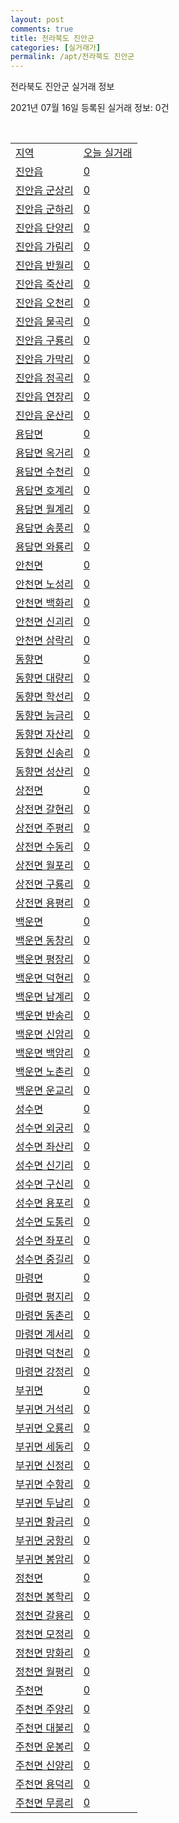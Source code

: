 ```yaml
---
layout: post
comments: true
title: 전라북도 진안군
categories: [실거래가]
permalink: /apt/전라북도 진안군
---
```


전라북도 진안군 실거래 정보

2021년 07월 16일 등록된 실거래 정보: 0건

<script type="text/javascript">
  google.charts.load('current', {'packages':['corechart']});
  google.charts.setOnLoadCallback(drawChart);

  function drawChart() {
    var data = google.visualization.arrayToDataTable([['거래일', '매매', '전월세', '전매'], ['20-07', 3, 2, 0], ['20-08', 4, 1, 0], ['20-09', 0, 1, 0], ['20-10', 2, 3, 0], ['20-11', 2, 4, 0], ['20-12', 3, 2, 0], ['21-01', 3, 1, 0], ['21-02', 4, 0, 0], ['21-03', 9, 1, 0], ['21-04', 5, 0, 0], ['21-05', 2, 2, 0], ['21-06', 2, 1, 0], ['21-07', 2, 1, 0]]);

    var options = {
      title: '최근 1년간 유형별 거래량 추이',
      legend: { position: 'bottom' }
    };

    var chart = new google.visualization.LineChart(document.getElementById('columnchart_material'));
    chart.draw(data, (options));
  }
</script>

<div id="columnchart_material" style="width: 95%; margin-left: -35px"></div>
<br>
<table class="sortable">
  <tr>
    <td><a href="#">지역</a></td>
    <td><a href="#">오늘 실거래</a></td>
  </tr>

  
  <tr class="item">
    <td><a href="전라북도 진안군 진안읍">진안읍</a></td>
    <td><a href="전라북도 진안군 진안읍">0</a></td>
  </tr>
    

  <tr class="item">
    <td><a href="전라북도 진안군 진안읍 군상리">진안읍 군상리</a></td>
    <td><a href="전라북도 진안군 진안읍 군상리">0</a></td>
  </tr>
    

  <tr class="item">
    <td><a href="전라북도 진안군 진안읍 군하리">진안읍 군하리</a></td>
    <td><a href="전라북도 진안군 진안읍 군하리">0</a></td>
  </tr>
    

  <tr class="item">
    <td><a href="전라북도 진안군 진안읍 단양리">진안읍 단양리</a></td>
    <td><a href="전라북도 진안군 진안읍 단양리">0</a></td>
  </tr>
    

  <tr class="item">
    <td><a href="전라북도 진안군 진안읍 가림리">진안읍 가림리</a></td>
    <td><a href="전라북도 진안군 진안읍 가림리">0</a></td>
  </tr>
    

  <tr class="item">
    <td><a href="전라북도 진안군 진안읍 반월리">진안읍 반월리</a></td>
    <td><a href="전라북도 진안군 진안읍 반월리">0</a></td>
  </tr>
    

  <tr class="item">
    <td><a href="전라북도 진안군 진안읍 죽산리">진안읍 죽산리</a></td>
    <td><a href="전라북도 진안군 진안읍 죽산리">0</a></td>
  </tr>
    

  <tr class="item">
    <td><a href="전라북도 진안군 진안읍 오천리">진안읍 오천리</a></td>
    <td><a href="전라북도 진안군 진안읍 오천리">0</a></td>
  </tr>
    

  <tr class="item">
    <td><a href="전라북도 진안군 진안읍 물곡리">진안읍 물곡리</a></td>
    <td><a href="전라북도 진안군 진안읍 물곡리">0</a></td>
  </tr>
    

  <tr class="item">
    <td><a href="전라북도 진안군 진안읍 구룡리">진안읍 구룡리</a></td>
    <td><a href="전라북도 진안군 진안읍 구룡리">0</a></td>
  </tr>
    

  <tr class="item">
    <td><a href="전라북도 진안군 진안읍 가막리">진안읍 가막리</a></td>
    <td><a href="전라북도 진안군 진안읍 가막리">0</a></td>
  </tr>
    

  <tr class="item">
    <td><a href="전라북도 진안군 진안읍 정곡리">진안읍 정곡리</a></td>
    <td><a href="전라북도 진안군 진안읍 정곡리">0</a></td>
  </tr>
    

  <tr class="item">
    <td><a href="전라북도 진안군 진안읍 연장리">진안읍 연장리</a></td>
    <td><a href="전라북도 진안군 진안읍 연장리">0</a></td>
  </tr>
    

  <tr class="item">
    <td><a href="전라북도 진안군 진안읍 운산리">진안읍 운산리</a></td>
    <td><a href="전라북도 진안군 진안읍 운산리">0</a></td>
  </tr>
    

  <tr class="item">
    <td><a href="전라북도 진안군 용담면">용담면</a></td>
    <td><a href="전라북도 진안군 용담면">0</a></td>
  </tr>
    

  <tr class="item">
    <td><a href="전라북도 진안군 용담면 옥거리">용담면 옥거리</a></td>
    <td><a href="전라북도 진안군 용담면 옥거리">0</a></td>
  </tr>
    

  <tr class="item">
    <td><a href="전라북도 진안군 용담면 수천리">용담면 수천리</a></td>
    <td><a href="전라북도 진안군 용담면 수천리">0</a></td>
  </tr>
    

  <tr class="item">
    <td><a href="전라북도 진안군 용담면 호계리">용담면 호계리</a></td>
    <td><a href="전라북도 진안군 용담면 호계리">0</a></td>
  </tr>
    

  <tr class="item">
    <td><a href="전라북도 진안군 용담면 월계리">용담면 월계리</a></td>
    <td><a href="전라북도 진안군 용담면 월계리">0</a></td>
  </tr>
    

  <tr class="item">
    <td><a href="전라북도 진안군 용담면 송풍리">용담면 송풍리</a></td>
    <td><a href="전라북도 진안군 용담면 송풍리">0</a></td>
  </tr>
    

  <tr class="item">
    <td><a href="전라북도 진안군 용담면 와룡리">용담면 와룡리</a></td>
    <td><a href="전라북도 진안군 용담면 와룡리">0</a></td>
  </tr>
    

  <tr class="item">
    <td><a href="전라북도 진안군 안천면">안천면</a></td>
    <td><a href="전라북도 진안군 안천면">0</a></td>
  </tr>
    

  <tr class="item">
    <td><a href="전라북도 진안군 안천면 노성리">안천면 노성리</a></td>
    <td><a href="전라북도 진안군 안천면 노성리">0</a></td>
  </tr>
    

  <tr class="item">
    <td><a href="전라북도 진안군 안천면 백화리">안천면 백화리</a></td>
    <td><a href="전라북도 진안군 안천면 백화리">0</a></td>
  </tr>
    

  <tr class="item">
    <td><a href="전라북도 진안군 안천면 신괴리">안천면 신괴리</a></td>
    <td><a href="전라북도 진안군 안천면 신괴리">0</a></td>
  </tr>
    

  <tr class="item">
    <td><a href="전라북도 진안군 안천면 삼락리">안천면 삼락리</a></td>
    <td><a href="전라북도 진안군 안천면 삼락리">0</a></td>
  </tr>
    

  <tr class="item">
    <td><a href="전라북도 진안군 동향면">동향면</a></td>
    <td><a href="전라북도 진안군 동향면">0</a></td>
  </tr>
    

  <tr class="item">
    <td><a href="전라북도 진안군 동향면 대량리">동향면 대량리</a></td>
    <td><a href="전라북도 진안군 동향면 대량리">0</a></td>
  </tr>
    

  <tr class="item">
    <td><a href="전라북도 진안군 동향면 학선리">동향면 학선리</a></td>
    <td><a href="전라북도 진안군 동향면 학선리">0</a></td>
  </tr>
    

  <tr class="item">
    <td><a href="전라북도 진안군 동향면 능금리">동향면 능금리</a></td>
    <td><a href="전라북도 진안군 동향면 능금리">0</a></td>
  </tr>
    

  <tr class="item">
    <td><a href="전라북도 진안군 동향면 자산리">동향면 자산리</a></td>
    <td><a href="전라북도 진안군 동향면 자산리">0</a></td>
  </tr>
    

  <tr class="item">
    <td><a href="전라북도 진안군 동향면 신송리">동향면 신송리</a></td>
    <td><a href="전라북도 진안군 동향면 신송리">0</a></td>
  </tr>
    

  <tr class="item">
    <td><a href="전라북도 진안군 동향면 성산리">동향면 성산리</a></td>
    <td><a href="전라북도 진안군 동향면 성산리">0</a></td>
  </tr>
    

  <tr class="item">
    <td><a href="전라북도 진안군 상전면">상전면</a></td>
    <td><a href="전라북도 진안군 상전면">0</a></td>
  </tr>
    

  <tr class="item">
    <td><a href="전라북도 진안군 상전면 갈현리">상전면 갈현리</a></td>
    <td><a href="전라북도 진안군 상전면 갈현리">0</a></td>
  </tr>
    

  <tr class="item">
    <td><a href="전라북도 진안군 상전면 주평리">상전면 주평리</a></td>
    <td><a href="전라북도 진안군 상전면 주평리">0</a></td>
  </tr>
    

  <tr class="item">
    <td><a href="전라북도 진안군 상전면 수동리">상전면 수동리</a></td>
    <td><a href="전라북도 진안군 상전면 수동리">0</a></td>
  </tr>
    

  <tr class="item">
    <td><a href="전라북도 진안군 상전면 월포리">상전면 월포리</a></td>
    <td><a href="전라북도 진안군 상전면 월포리">0</a></td>
  </tr>
    

  <tr class="item">
    <td><a href="전라북도 진안군 상전면 구룡리">상전면 구룡리</a></td>
    <td><a href="전라북도 진안군 상전면 구룡리">0</a></td>
  </tr>
    

  <tr class="item">
    <td><a href="전라북도 진안군 상전면 용평리">상전면 용평리</a></td>
    <td><a href="전라북도 진안군 상전면 용평리">0</a></td>
  </tr>
    

  <tr class="item">
    <td><a href="전라북도 진안군 백운면">백운면</a></td>
    <td><a href="전라북도 진안군 백운면">0</a></td>
  </tr>
    

  <tr class="item">
    <td><a href="전라북도 진안군 백운면 동창리">백운면 동창리</a></td>
    <td><a href="전라북도 진안군 백운면 동창리">0</a></td>
  </tr>
    

  <tr class="item">
    <td><a href="전라북도 진안군 백운면 평장리">백운면 평장리</a></td>
    <td><a href="전라북도 진안군 백운면 평장리">0</a></td>
  </tr>
    

  <tr class="item">
    <td><a href="전라북도 진안군 백운면 덕현리">백운면 덕현리</a></td>
    <td><a href="전라북도 진안군 백운면 덕현리">0</a></td>
  </tr>
    

  <tr class="item">
    <td><a href="전라북도 진안군 백운면 남계리">백운면 남계리</a></td>
    <td><a href="전라북도 진안군 백운면 남계리">0</a></td>
  </tr>
    

  <tr class="item">
    <td><a href="전라북도 진안군 백운면 반송리">백운면 반송리</a></td>
    <td><a href="전라북도 진안군 백운면 반송리">0</a></td>
  </tr>
    

  <tr class="item">
    <td><a href="전라북도 진안군 백운면 신암리">백운면 신암리</a></td>
    <td><a href="전라북도 진안군 백운면 신암리">0</a></td>
  </tr>
    

  <tr class="item">
    <td><a href="전라북도 진안군 백운면 백암리">백운면 백암리</a></td>
    <td><a href="전라북도 진안군 백운면 백암리">0</a></td>
  </tr>
    

  <tr class="item">
    <td><a href="전라북도 진안군 백운면 노촌리">백운면 노촌리</a></td>
    <td><a href="전라북도 진안군 백운면 노촌리">0</a></td>
  </tr>
    

  <tr class="item">
    <td><a href="전라북도 진안군 백운면 운교리">백운면 운교리</a></td>
    <td><a href="전라북도 진안군 백운면 운교리">0</a></td>
  </tr>
    

  <tr class="item">
    <td><a href="전라북도 진안군 성수면">성수면</a></td>
    <td><a href="전라북도 진안군 성수면">0</a></td>
  </tr>
    

  <tr class="item">
    <td><a href="전라북도 진안군 성수면 외궁리">성수면 외궁리</a></td>
    <td><a href="전라북도 진안군 성수면 외궁리">0</a></td>
  </tr>
    

  <tr class="item">
    <td><a href="전라북도 진안군 성수면 좌산리">성수면 좌산리</a></td>
    <td><a href="전라북도 진안군 성수면 좌산리">0</a></td>
  </tr>
    

  <tr class="item">
    <td><a href="전라북도 진안군 성수면 신기리">성수면 신기리</a></td>
    <td><a href="전라북도 진안군 성수면 신기리">0</a></td>
  </tr>
    

  <tr class="item">
    <td><a href="전라북도 진안군 성수면 구신리">성수면 구신리</a></td>
    <td><a href="전라북도 진안군 성수면 구신리">0</a></td>
  </tr>
    

  <tr class="item">
    <td><a href="전라북도 진안군 성수면 용포리">성수면 용포리</a></td>
    <td><a href="전라북도 진안군 성수면 용포리">0</a></td>
  </tr>
    

  <tr class="item">
    <td><a href="전라북도 진안군 성수면 도통리">성수면 도통리</a></td>
    <td><a href="전라북도 진안군 성수면 도통리">0</a></td>
  </tr>
    

  <tr class="item">
    <td><a href="전라북도 진안군 성수면 좌포리">성수면 좌포리</a></td>
    <td><a href="전라북도 진안군 성수면 좌포리">0</a></td>
  </tr>
    

  <tr class="item">
    <td><a href="전라북도 진안군 성수면 중길리">성수면 중길리</a></td>
    <td><a href="전라북도 진안군 성수면 중길리">0</a></td>
  </tr>
    

  <tr class="item">
    <td><a href="전라북도 진안군 마령면">마령면</a></td>
    <td><a href="전라북도 진안군 마령면">0</a></td>
  </tr>
    

  <tr class="item">
    <td><a href="전라북도 진안군 마령면 평지리">마령면 평지리</a></td>
    <td><a href="전라북도 진안군 마령면 평지리">0</a></td>
  </tr>
    

  <tr class="item">
    <td><a href="전라북도 진안군 마령면 동촌리">마령면 동촌리</a></td>
    <td><a href="전라북도 진안군 마령면 동촌리">0</a></td>
  </tr>
    

  <tr class="item">
    <td><a href="전라북도 진안군 마령면 계서리">마령면 계서리</a></td>
    <td><a href="전라북도 진안군 마령면 계서리">0</a></td>
  </tr>
    

  <tr class="item">
    <td><a href="전라북도 진안군 마령면 덕천리">마령면 덕천리</a></td>
    <td><a href="전라북도 진안군 마령면 덕천리">0</a></td>
  </tr>
    

  <tr class="item">
    <td><a href="전라북도 진안군 마령면 강정리">마령면 강정리</a></td>
    <td><a href="전라북도 진안군 마령면 강정리">0</a></td>
  </tr>
    

  <tr class="item">
    <td><a href="전라북도 진안군 부귀면">부귀면</a></td>
    <td><a href="전라북도 진안군 부귀면">0</a></td>
  </tr>
    

  <tr class="item">
    <td><a href="전라북도 진안군 부귀면 거석리">부귀면 거석리</a></td>
    <td><a href="전라북도 진안군 부귀면 거석리">0</a></td>
  </tr>
    

  <tr class="item">
    <td><a href="전라북도 진안군 부귀면 오룡리">부귀면 오룡리</a></td>
    <td><a href="전라북도 진안군 부귀면 오룡리">0</a></td>
  </tr>
    

  <tr class="item">
    <td><a href="전라북도 진안군 부귀면 세동리">부귀면 세동리</a></td>
    <td><a href="전라북도 진안군 부귀면 세동리">0</a></td>
  </tr>
    

  <tr class="item">
    <td><a href="전라북도 진안군 부귀면 신정리">부귀면 신정리</a></td>
    <td><a href="전라북도 진안군 부귀면 신정리">0</a></td>
  </tr>
    

  <tr class="item">
    <td><a href="전라북도 진안군 부귀면 수항리">부귀면 수항리</a></td>
    <td><a href="전라북도 진안군 부귀면 수항리">0</a></td>
  </tr>
    

  <tr class="item">
    <td><a href="전라북도 진안군 부귀면 두남리">부귀면 두남리</a></td>
    <td><a href="전라북도 진안군 부귀면 두남리">0</a></td>
  </tr>
    

  <tr class="item">
    <td><a href="전라북도 진안군 부귀면 황금리">부귀면 황금리</a></td>
    <td><a href="전라북도 진안군 부귀면 황금리">0</a></td>
  </tr>
    

  <tr class="item">
    <td><a href="전라북도 진안군 부귀면 궁항리">부귀면 궁항리</a></td>
    <td><a href="전라북도 진안군 부귀면 궁항리">0</a></td>
  </tr>
    

  <tr class="item">
    <td><a href="전라북도 진안군 부귀면 봉암리">부귀면 봉암리</a></td>
    <td><a href="전라북도 진안군 부귀면 봉암리">0</a></td>
  </tr>
    

  <tr class="item">
    <td><a href="전라북도 진안군 정천면">정천면</a></td>
    <td><a href="전라북도 진안군 정천면">0</a></td>
  </tr>
    

  <tr class="item">
    <td><a href="전라북도 진안군 정천면 봉학리">정천면 봉학리</a></td>
    <td><a href="전라북도 진안군 정천면 봉학리">0</a></td>
  </tr>
    

  <tr class="item">
    <td><a href="전라북도 진안군 정천면 갈용리">정천면 갈용리</a></td>
    <td><a href="전라북도 진안군 정천면 갈용리">0</a></td>
  </tr>
    

  <tr class="item">
    <td><a href="전라북도 진안군 정천면 모정리">정천면 모정리</a></td>
    <td><a href="전라북도 진안군 정천면 모정리">0</a></td>
  </tr>
    

  <tr class="item">
    <td><a href="전라북도 진안군 정천면 망화리">정천면 망화리</a></td>
    <td><a href="전라북도 진안군 정천면 망화리">0</a></td>
  </tr>
    

  <tr class="item">
    <td><a href="전라북도 진안군 정천면 월평리">정천면 월평리</a></td>
    <td><a href="전라북도 진안군 정천면 월평리">0</a></td>
  </tr>
    

  <tr class="item">
    <td><a href="전라북도 진안군 주천면">주천면</a></td>
    <td><a href="전라북도 진안군 주천면">0</a></td>
  </tr>
    

  <tr class="item">
    <td><a href="전라북도 진안군 주천면 주양리">주천면 주양리</a></td>
    <td><a href="전라북도 진안군 주천면 주양리">0</a></td>
  </tr>
    

  <tr class="item">
    <td><a href="전라북도 진안군 주천면 대불리">주천면 대불리</a></td>
    <td><a href="전라북도 진안군 주천면 대불리">0</a></td>
  </tr>
    

  <tr class="item">
    <td><a href="전라북도 진안군 주천면 운봉리">주천면 운봉리</a></td>
    <td><a href="전라북도 진안군 주천면 운봉리">0</a></td>
  </tr>
    

  <tr class="item">
    <td><a href="전라북도 진안군 주천면 신양리">주천면 신양리</a></td>
    <td><a href="전라북도 진안군 주천면 신양리">0</a></td>
  </tr>
    

  <tr class="item">
    <td><a href="전라북도 진안군 주천면 용덕리">주천면 용덕리</a></td>
    <td><a href="전라북도 진안군 주천면 용덕리">0</a></td>
  </tr>
    

  <tr class="item">
    <td><a href="전라북도 진안군 주천면 무릉리">주천면 무릉리</a></td>
    <td><a href="전라북도 진안군 주천면 무릉리">0</a></td>
  </tr>
    


</table>


    